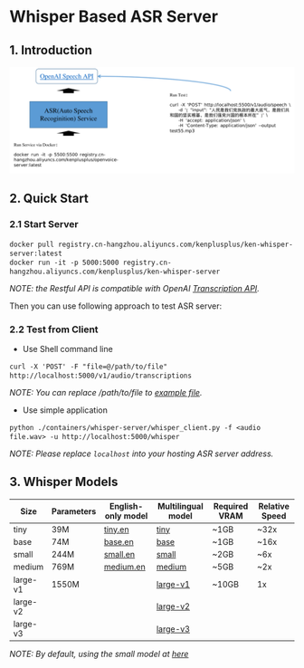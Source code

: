 
# Whisper Based ASR Server

## 1. Introduction

![](/docs/asr-service.png)

## 2. Quick Start

### 2.1 Start Server

```shell
docker pull registry.cn-hangzhou.aliyuncs.com/kenplusplus/ken-whisper-server:latest
docker run -it -p 5000:5000 registry.cn-hangzhou.aliyuncs.com/kenplusplus/ken-whisper-server
```

_NOTE: the Restful API is compatible with OpenAI [Transcription API](https://platform.openai.com/docs/api-reference/audio/createTranscription)._

Then you can use following approach to test ASR server:

### 2.2 Test from Client

- Use Shell command line

```shell
curl -X 'POST' -F "file=@/path/to/file" http://localhost:5000/v1/audio/transcriptions
```

_NOTE: You can replace /path/to/file to [example file](./containers/ken-whisper-server/test22.wav)._

- Use simple application

```shell
python ./containers/whisper-server/whisper_client.py -f <audio file.wav> -u http://localhost:5000/whisper
```

_NOTE: Please replace `localhost` into your hosting ASR server address._

## 3. Whisper Models

| Size | Parameters | English-only model | Multilingual model | Required VRAM | Relative Speed |
| ---- | ---------- | ------------------ | ------------------ | ------------- | -------------- |
| tiny          | 39M   | [tiny.en](https://openaipublic.azureedge.net/main/whisper/models/d3dd57d32accea0b295c96e26691aa14d8822fac7d9d27d5dc00b4ca2826dd03/tiny.en.pt) | [tiny](https://openaipublic.azureedge.net/main/whisper/models/65147644a518d12f04e32d6f3b26facc3f8dd46e5390956a9424a650c0ce22b9/tiny.pt) | ~1GB | ~32x |
| base          | 74M   | [base.en](https://openaipublic.azureedge.net/main/whisper/models/25a8566e1d0c1e2231d1c762132cd20e0f96a85d16145c3a00adf5d1ac670ead/base.en.pt) | [base](https://openaipublic.azureedge.net/main/whisper/models/ed3a0b6b1c0edf879ad9b11b1af5a0e6ab5db9205f891f668f8b0e6c6326e34e/base.pt) | ~1GB | ~16x |
| small         | 244M  | [small.en](https://openaipublic.azureedge.net/main/whisper/models/f953ad0fd29cacd07d5a9eda5624af0f6bcf2258be67c92b79389873d91e0872/small.en.pt) | [small](https://openaipublic.azureedge.net/main/whisper/models/9ecf779972d90ba49c06d968637d720dd632c55bbf19d441fb42bf17a411e794/small.pt) | ~2GB | ~6x |
| medium        | 769M  | [medium.en](https://openaipublic.azureedge.net/main/whisper/models/d7440d1dc186f76616474e0ff0b3b6b879abc9d1a4926b7adfa41db2d497ab4f/medium.en.pt) | [medium](https://openaipublic.azureedge.net/main/whisper/models/345ae4da62f9b3d59415adc60127b97c714f32e89e936602e85993674d08dcb1/medium.pt) | ~5GB | ~2x |
| large-v1      | 1550M | | [large-v1](https://openaipublic.azureedge.net/main/whisper/models/e4b87e7e0bf463eb8e6956e646f1e277e901512310def2c24bf0e11bd3c28e9a/large.pt) | ~10GB | 1x |
| large-v2      |  |  | [large-v2](https://openaipublic.azureedge.net/main/whisper/models/81f7c96c852ee8fc832187b0132e569d6c3065a3252ed18e56effd0b6a73e524/large-v2.pt) |  |  |
| large-v3      |  | | [large-v3](https://openaipublic.azureedge.net/main/whisper/models/e5b1a55b89c1367dacf97e3e19bfd829a01529dbfdeefa8caeb59b3f1b81dadb/large-v3.pt) |  |  |

_NOTE: By default, using the small model at [here](./containers/ken-whisper-server/app.py)_
